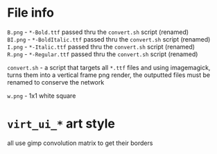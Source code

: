 # File info
`B.png` - `*-Bold.ttf` passed thru the `convert.sh` script (renamed)  
`BI.png` - `*-BoldItalic.ttf` passed thru the `convert.sh` script (renamed)  
`I.png` - `*-Italic.ttf` passed thru the `convert.sh` script (renamed)    
`R.png` - `*-Regular.ttf` passed thru the `convert.sh` script (renamed)   

`convert.sh` - a script that targets all `*.ttf` files and using imagemagick, turns them into a vertical frame png render, the outputted files must be renamed to conserve the network

`w.png` - 1x1 white square

# `virt_ui_*` art style
all use gimp convolution matrix to get their borders